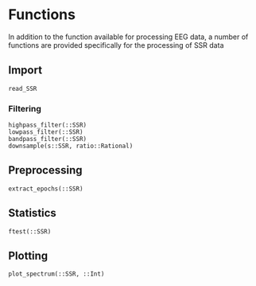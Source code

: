 # Functions

In addition to the function available for processing EEG data,
a number of functions are provided specifically for the processing of SSR data


## Import

```@docs
read_SSR
```

### Filtering

```@docs
highpass_filter(::SSR)
lowpass_filter(::SSR)
bandpass_filter(::SSR)
downsample(s::SSR, ratio::Rational)
```

## Preprocessing

```@docs
extract_epochs(::SSR)
```

## Statistics

```@docs
ftest(::SSR)
```

## Plotting

```@docs
plot_spectrum(::SSR, ::Int)
```
